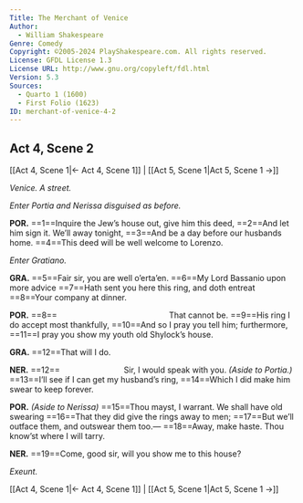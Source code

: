 ```yaml
---
Title: The Merchant of Venice
Author: 
  - William Shakespeare
Genre: Comedy
Copyright: ©2005-2024 PlayShakespeare.com. All rights reserved.
License: GFDL License 1.3
License URL: http://www.gnu.org/copyleft/fdl.html
Version: 5.3
Sources:
  - Quarto 1 (1600)
  - First Folio (1623)
ID: merchant-of-venice-4-2
---
```


## Act 4, Scene 2
[[Act 4, Scene 1|← Act 4, Scene 1]] | [[Act 5, Scene 1|Act 5, Scene 1 →]]

*Venice. A street.*

*Enter Portia and Nerissa disguised as before.*

**POR.**
==1==Inquire the Jew’s house out, give him this deed,
==2==And let him sign it. We’ll away tonight,
==3==And be a day before our husbands home.
==4==This deed will be well welcome to Lorenzo.

*Enter Gratiano.*

**GRA.**
==5==Fair sir, you are well o’erta’en.
==6==My Lord Bassanio upon more advice
==7==Hath sent you here this ring, and doth entreat
==8==Your company at dinner.

**POR.**
==8==              That cannot be.
==9==His ring I do accept most thankfully,
==10==And so I pray you tell him; furthermore,
==11==I pray you show my youth old Shylock’s house.

**GRA.**
==12==That will I do.

**NER.**
==12==        Sir, I would speak with you.
*(Aside to Portia.)*
==13==I’ll see if I can get my husband’s ring,
==14==Which I did make him swear to keep forever.

**POR.**
*(Aside to Nerissa)*
==15==Thou mayst, I warrant. We shall have old swearing
==16==That they did give the rings away to men;
==17==But we’ll outface them, and outswear them too.⁠—
==18==Away, make haste. Thou know’st where I will tarry.

**NER.**
==19==Come, good sir, will you show me to this house?

*Exeunt.*

[[Act 4, Scene 1|← Act 4, Scene 1]] | [[Act 5, Scene 1|Act 5, Scene 1 →]]